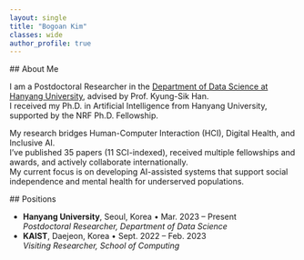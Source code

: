 ```yaml
---
layout: single
title: "Bogoan Kim"
classes: wide
author_profile: true
---
```


<style>
  html { scroll-behavior: smooth; }
  .section { scroll-margin-top: 100px; padding-top: 40px; }
</style>

<section id="bio">
## About Me

I am a Postdoctoral Researcher in the [Department of Data Science at Hanyang University](https://datascience.hanyang.ac.kr), advised by Prof. Kyung-Sik Han.  
I received my Ph.D. in Artificial Intelligence from Hanyang University, supported by the NRF Ph.D. Fellowship.

My research bridges Human-Computer Interaction (HCI), Digital Health, and Inclusive AI.  
I’ve published 35 papers (11 SCI-indexed), received multiple fellowships and awards, and actively collaborate internationally.  
My current focus is on developing AI-assisted systems that support social independence and mental health for underserved populations.
</section>

<section id="exp">
## Positions

- **Hanyang University**, Seoul, Korea • Mar. 2023 – Present  
  _Postdoctoral Researcher, Department of Data Science_  
- **KAIST**, Daejeon, Korea • Sept. 2022 – Feb. 2023  
  _Visiting Researcher, School of Computing_
</section>
